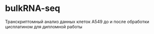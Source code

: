 # bulkRNA-seq
Транскриптомный анализ данных клеток А549 до и после обработки цисплатином для дипломной работы
